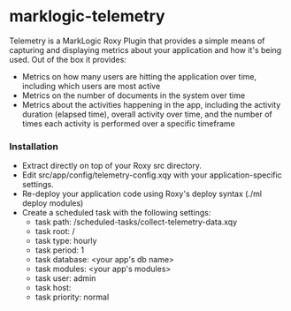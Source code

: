 # marklogic-telemetry

Telemetry is a MarkLogic Roxy Plugin that provides a simple means of capturing and displaying metrics about your application and how it's being used. Out of the box it provides:
- Metrics on how many users are hitting the application over time, including which users are most active
- Metrics on the number of documents in the system over time
- Metrics about the activities happening in the app, including the activity duration (elapsed time), overall activity over time, and the number of times each activity is performed over a specific timeframe

### Installation
- Extract directly on top of your Roxy src directory.
- Edit src/app/config/telemetry-config.xqy with your application-specific settings.
- Re-deploy your application code using Roxy's deploy syntax (./ml <env> deploy modules)
- Create a scheduled task with the following settings:
  - task path: /scheduled-tasks/collect-telemetry-data.xqy
  - task root: /
  - task type: hourly
  - task period: 1
  - task database: <your app's db name>
  - task modules: <your app's modules>
  - task user: admin
  - task host: <leave blank>
  - task priority: normal

